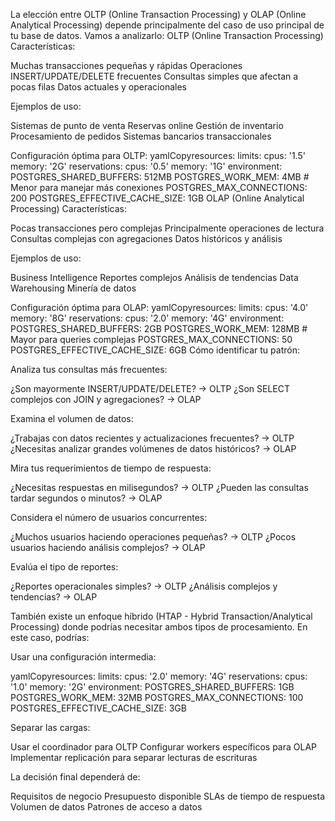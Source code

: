 La elección entre OLTP (Online Transaction Processing) y OLAP (Online Analytical Processing) depende principalmente del caso de uso principal de tu base de datos. Vamos a analizarlo:
OLTP (Online Transaction Processing)
Características:

Muchas transacciones pequeñas y rápidas
Operaciones INSERT/UPDATE/DELETE frecuentes
Consultas simples que afectan a pocas filas
Datos actuales y operacionales

Ejemplos de uso:

Sistemas de punto de venta
Reservas online
Gestión de inventario
Procesamiento de pedidos
Sistemas bancarios transaccionales

Configuración óptima para OLTP:
yamlCopyresources:
  limits:
    cpus: '1.5'
    memory: '2G'
  reservations:
    cpus: '0.5'
    memory: '1G'
environment:
  POSTGRES_SHARED_BUFFERS: 512MB
  POSTGRES_WORK_MEM: 4MB           # Menor para manejar más conexiones
  POSTGRES_MAX_CONNECTIONS: 200
  POSTGRES_EFFECTIVE_CACHE_SIZE: 1GB
OLAP (Online Analytical Processing)
Características:

Pocas transacciones pero complejas
Principalmente operaciones de lectura
Consultas complejas con agregaciones
Datos históricos y análisis

Ejemplos de uso:

Business Intelligence
Reportes complejos
Análisis de tendencias
Data Warehousing
Minería de datos

Configuración óptima para OLAP:
yamlCopyresources:
  limits:
    cpus: '4.0'
    memory: '8G'
  reservations:
    cpus: '2.0'
    memory: '4G'
environment:
  POSTGRES_SHARED_BUFFERS: 2GB
  POSTGRES_WORK_MEM: 128MB         # Mayor para queries complejas
  POSTGRES_MAX_CONNECTIONS: 50
  POSTGRES_EFFECTIVE_CACHE_SIZE: 6GB
Cómo identificar tu patrón:

Analiza tus consultas más frecuentes:

¿Son mayormente INSERT/UPDATE/DELETE? → OLTP
¿Son SELECT complejos con JOIN y agregaciones? → OLAP


Examina el volumen de datos:

¿Trabajas con datos recientes y actualizaciones frecuentes? → OLTP
¿Necesitas analizar grandes volúmenes de datos históricos? → OLAP


Mira tus requerimientos de tiempo de respuesta:

¿Necesitas respuestas en milisegundos? → OLTP
¿Pueden las consultas tardar segundos o minutos? → OLAP


Considera el número de usuarios concurrentes:

¿Muchos usuarios haciendo operaciones pequeñas? → OLTP
¿Pocos usuarios haciendo análisis complejos? → OLAP


Evalúa el tipo de reportes:

¿Reportes operacionales simples? → OLTP
¿Análisis complejos y tendencias? → OLAP



También existe un enfoque híbrido (HTAP - Hybrid Transaction/Analytical Processing) donde podrías necesitar ambos tipos de procesamiento. En este caso, podrías:

Usar una configuración intermedia:

yamlCopyresources:
  limits:
    cpus: '2.0'
    memory: '4G'
  reservations:
    cpus: '1.0'
    memory: '2G'
environment:
  POSTGRES_SHARED_BUFFERS: 1GB
  POSTGRES_WORK_MEM: 32MB
  POSTGRES_MAX_CONNECTIONS: 100
  POSTGRES_EFFECTIVE_CACHE_SIZE: 3GB

Separar las cargas:

Usar el coordinador para OLTP
Configurar workers específicos para OLAP
Implementar replicación para separar lecturas de escrituras



La decisión final dependerá de:

Requisitos de negocio
Presupuesto disponible
SLAs de tiempo de respuesta
Volumen de datos
Patrones de acceso a datos